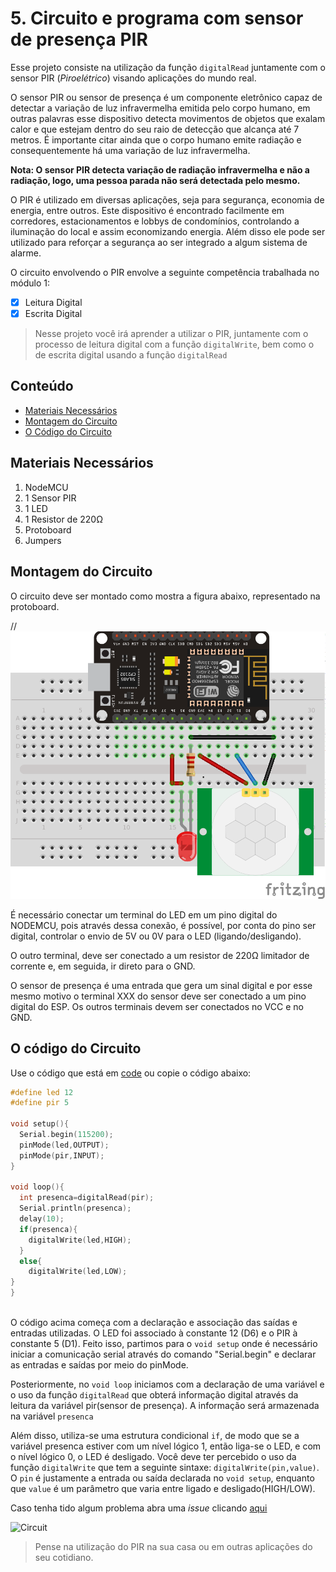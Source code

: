 # 5. Circuito e programa com sensor de presença PIR

Esse projeto consiste na utilização da função ```digitalRead```  juntamente com o sensor PIR (_*Piroelétrico*_) visando aplicações do mundo real.

O sensor PIR ou sensor de presença  é um componente eletrônico capaz de detectar a variação de luz infravermelha emitida pelo corpo humano, em outras palavras esse dispositivo detecta movimentos de objetos que exalam calor e que estejam dentro do seu raio de detecção que alcança até 7 metros. É importante citar ainda que o corpo humano emite radiação e consequentemente há uma variação de luz infravermelha.

**Nota: O sensor PIR detecta variação de radiação infravermelha e não a radiação, logo, uma pessoa parada não será detectada pelo mesmo.**

O PIR é utilizado em diversas aplicações, seja para segurança, economia de energia, entre outros. Este dispositivo é encontrado facilmente em corredores, estacionamentos e lobbys de condomínios, controlando a iluminação do local e assim economizando energia. Além disso ele pode ser utilizado para reforçar a segurança ao ser integrado a algum sistema de alarme.

O circuito envolvendo o PIR envolve a seguinte competência trabalhada no módulo 1:

- [x] Leitura Digital
- [x] Escrita Digital

> Nesse projeto você irá aprender a utilizar o PIR, juntamente com o processo de leitura digital com a função  ```digitalWrite```, bem como o de escrita digital usando a função  ```digitalRead```
## Conteúdo
- [Materiais Necessários](#materiais-necessários)
- [Montagem do Circuito](#montagem-do-circuito)
- [O Código do Circuito](#código-do-circuito)

## Materiais Necessários
1. NodeMCU
2. 1 Sensor PIR
3. 1 LED
4. 1 Resistor de 220Ω
5. Protoboard
6. Jumpers

## Montagem do Circuito
O circuito deve ser montado como mostra a figura abaixo, representado na protoboard.

//![Protoboard](https://raw.githubusercontent.com/PETEletricaUFBA/IoT/master/9/assets/protoboard.png)


É necessário conectar um terminal do LED em um pino digital do NODEMCU, pois através dessa conexão, é possível, por conta do pino ser digital, controlar o envio de 5V ou 0V para o LED (ligando/desligando).



O outro terminal, deve ser conectado a um resistor de 220Ω limitador de corrente e, em seguida, ir direto para o GND.

O sensor de presença é uma entrada que gera um sinal digital e por esse mesmo motivo o terminal XXX do sensor deve ser conectado a um pino digital do ESP. Os outros terminais devem ser conectados no VCC e no GND.

## O código do Circuito

Use o código que está em [code](code/code.ino) ou copie o código abaixo:
 
```C++
#define led 12
#define pir 5

void setup(){
  Serial.begin(115200);
  pinMode(led,OUTPUT);
  pinMode(pir,INPUT);
}

void loop(){
  int presenca=digitalRead(pir); 
  Serial.println(presenca);
  delay(10);
  if(presenca){
    digitalWrite(led,HIGH);
  }
  else{
    digitalWrite(led,LOW);
}
}
  
```
O código acima começa com a declaração e associação das saídas e entradas utilizadas. O LED foi associado à constante 12 (D6) e o PIR à constante 5 (D1). Feito isso, partimos para o ```void setup``` onde é necessário iniciar a comunicação serial através do comando "Serial.begin" e declarar as entradas e saídas por meio do pinMode.

Posteriormente, no ```void loop``` iniciamos com a declaração de uma variável e o uso da função ```digitalRead```  que obterá informação digital através da leitura da variável pir(sensor de presença). A informação será armazenada na variável ```presenca```  

Além disso, utiliza-se uma estrutura condicional ```if```, de modo que se a variável presenca estiver com um nível lógico 1, então liga-se o LED, e com o nível lógico 0, o LED é desligado. Você deve ter percebido o uso da função ```digitalWrite``` que tem a seguinte sintaxe: ```digitalWrite(pin,value)```. O ```pin``` é justamente a entrada ou saída declarada no ```void setup```, enquanto que ```value``` é um parâmetro que varia entre ligado e desligado(HIGH/LOW).


Caso tenha tido algum problema abra uma _issue_ clicando [aqui](https://github.com/PETEletricaUFBA/IoT/issues/new)

![Circuit](https://raw.githubusercontent.com/PETEletricaUFBA/IoT/master/9/assets/circuit.gif)

> Pense na utilização do PIR na sua casa ou em outras aplicações do seu cotidiano. 
